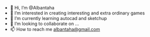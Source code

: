 - 👋 Hi, I’m @Albantaha
- 👀 I’m interested in creating interesting and extra ordinary games
- 🌱 I’m currently learning autocad and sketchup
- 💞️ I’m looking to collaborate on ...
- 📫 How to reach me albantaha@gmail.com

<!---
Albantaha/Albantaha is a ✨ special ✨ repository because its `README.md` (this file) appears on your GitHub profile.
You can click the Preview link to take a look at your changes.
--->
